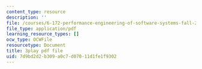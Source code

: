 ```yaml
---
content_type: resource
description: ''
file: /courses/6-172-performance-engineering-of-software-systems-fall-2018/7d9bd2d2b309a0c7d07011d1fe1f9302_xDKnMXtZKq8.pdf
file_type: application/pdf
learning_resource_types: []
ocw_type: OCWFile
resourcetype: Document
title: 3play pdf file
uid: 7d9bd2d2-b309-a0c7-d070-11d1fe1f9302
---
```

